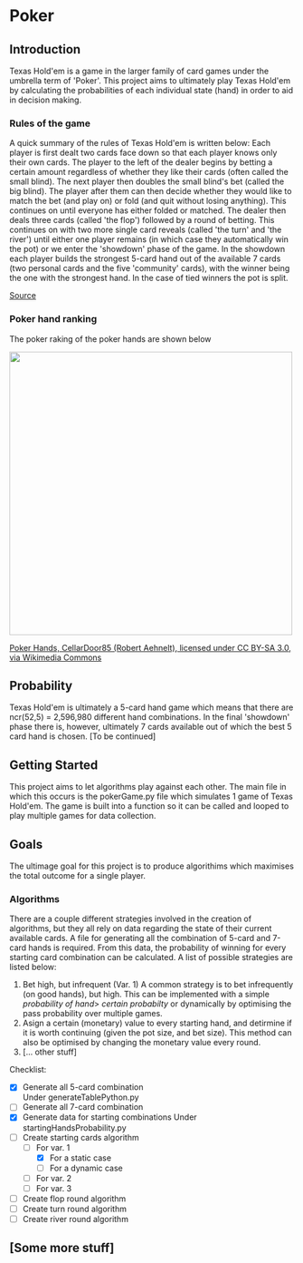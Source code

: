 # Poker
## Introduction
Texas Hold'em is a game in the larger family of card games under the umbrella term of 'Poker'. This project aims to ultimately play Texas Hold'em by calculating the probabilities of each individual state (hand) in order to aid in decision making.
### Rules of the game
A quick summary of the rules of Texas Hold'em is written below:
Each player is first dealt two cards face down so that each player knows only their own cards. The player to the left of the dealer begins by betting a certain amount regardless of whether they like their cards (often called the small blind). The next player then doubles the small blind's bet (called the big blind). The player after them can then decide whether they would like to match the bet (and play on) or fold (and quit without losing anything). This continues on until everyone has either folded or matched. The dealer then deals three cards (called 'the flop') followed by a round of betting. This continues on with two more single card reveals (called 'the turn' and 'the river') until either one player remains (in which case they automatically win the pot) or we enter the 'showdown' phase of the game. In the showdown each player builds the strongest 5-card hand out of the available 7 cards (two personal cards and the five 'community' cards), with the winner being the one with the strongest hand. In the case of tied winners the pot is split.

[Source](https://en.wikipedia.org/wiki/Texas_hold_%27em)

### Poker hand ranking
The poker raking of the poker hands are shown below

<img src ='https://upload.wikimedia.org/wikipedia/commons/3/35/Poker_Hands.png' width = 500>

[Poker Hands, CellarDoor85 (Robert Aehnelt), licensed under CC BY-SA 3.0, via Wikimedia Commons](https://commons.wikimedia.org/wiki/File:Poker_Hands.png)

## Probability
Texas Hold'em is ultimately a 5-card hand game which means that there are ncr(52,5) = 2,596,980 different hand combinations. In the final 'showdown' phase there is, however, ultimately 7 cards available out of which the best 5 card hand is chosen. [To be continued]  

## Getting Started
This project aims to let algorithms play against each other. The main file in which this occurs is the pokerGame.py file which simulates 1 game of Texas Hold'em. The game is built into a function so it can be called and looped to play multiple games for data collection.

## Goals
The ultimage goal for this project is to produce algorithims which maximises the total outcome for a single player.

### Algorithms
There are a couple different strategies involved in the creation of algorithms, but they all rely on data regarding the state of their current available cards. A file for generating all the combination of 5-card and 7-card hands is required. From this data, the probability of winning for every starting card combination can be calculated. A list of possible strategies are listed below:
1. Bet high, but infrequent (Var. 1)
A common strategy is to bet infrequently (on good hands), but high. This can be implemented with a simple _probability of hand_> _certain probabilty_ or dynamically by optimising the pass probability over multiple games.
2. Asign a certain (monetary) value to every starting hand, and detirmine if it is worth continuing (given the pot size, and bet size). This method can also be optimised by changing the monetary value every round.
3. [... other stuff]

Checklist:
- [x] Generate all 5-card combination  
  Under generateTablePython.py
- [ ] Generate all 7-card combination
- [x] Generate data for starting combinations
  Under startingHandsProbability.py
- [ ] Create starting cards algorithm
  - [ ] For var. 1
    - [x] For a static case
    - [ ] For a dynamic case
  - [ ] For var. 2
  - [ ] For var. 3
- [ ] Create flop round algorithm
- [ ] Create turn round algorithm
- [ ] Create river round algorithm

## [Some more stuff]
